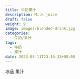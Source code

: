 ```yaml
---
title: 牛奶果汁
description: Milk juice
draft: false
weight: 9
image: images/blended-drink.jpg
categories:
  - 牛奶/果汁
tags:
  - 牛奶
  - 果汁
date: 2023-08-11T23:16:33+08:00
---
```


 冰品 果汁
